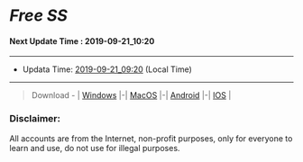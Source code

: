 
# *Free SS*

#### Next Update Time : 2019-09-21_10:20

---
* Updata Time: [2019-09-21_09:20](https://github.com/Geek-007/free-SS/blob/master/2019-09-21_09:20_FreeSS.txt) (Local Time)
---

> Download - | [Windows](https://github.com/shadowsocks/shadowsocks-windows/releases) |-| [MacOS](https://github.com/shadowsocks/shadowsocks-iOS/releases) |-| [Android](https://github.com/shadowsocks/shadowsocks-android/releases) |-| [IOS](https://itunes.apple.com/us/) |

### Disclaimer:
All accounts are from the Internet, non-profit purposes, only for everyone to learn and use, do not use for illegal purposes.
<br>
